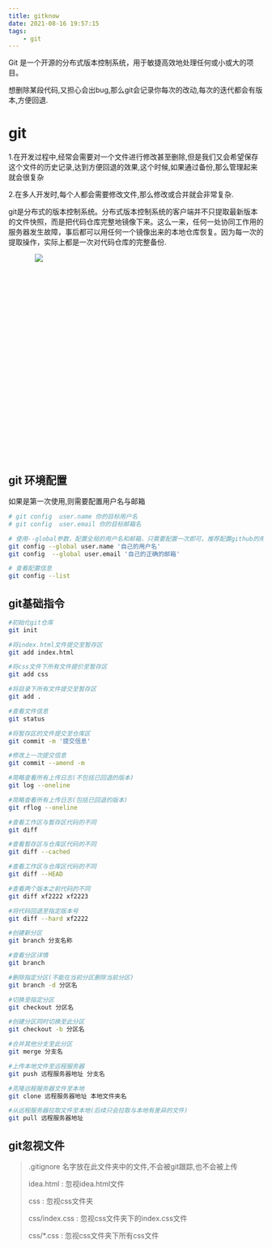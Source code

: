```yaml
---
title: gitknow
date: 2021-08-16 19:57:15
tags: 
    - git
---
```


 Git 是一个开源的分布式版本控制系统，用于敏捷高效地处理任何或小或大的项目。 <br/>

想删除某段代码,又担心会出bug,那么git会记录你每次的改动,每次的迭代都会有版本,方便回退.

<!-- more -->

# git

1.在开发过程中,经常会需要对一个文件进行修改甚至删除,但是我们又会希望保存这个文件的历史记录,达到方便回退的效果,这个时候,如果通过备份,那么管理起来就会很复杂

2.在多人开发时,每个人都会需要修改文件,那么修改或合并就会非常复杂.

git是分布式的版本控制系统。分布式版本控制系统的客户端并不只提取最新版本的文件快照，而是把代码仓库完整地镜像下来。这么一来，任何一处协同工作用的服务器发生故障，事后都可以用任何一个镜像出来的本地仓库恢复。因为每一次的提取操作，实际上都是一次对代码仓库的完整备份.

<div style="height:400px;width:400px;margin:0 auto"><img src="https://z3.ax1x.com/2021/08/17/f59xPO.png"></div>

## git 环境配置

如果是第一次使用,则需要配置用户名与邮箱

```bash
# git config  user.name 你的目标用户名
# git config  user.email 你的目标邮箱名

# 使用--global参数，配置全局的用户名和邮箱，只需要配置一次即可。推荐配置github的用户名和密码
git config --global user.name '自己的用户名'
git config  --global user.email '自己的正确的邮箱'

# 查看配置信息
git config --list
```

## git基础指令

```bash
#初始化git仓库
git init

#将index.html文件提交至暂存区
git add index.html

#将css文件下所有文件提价至暂存区
git add css

#将目录下所有文件提交至暂存区
git add .

#查看文件信息
git status

#将暂存区的文件提交至仓库区
git commit -m '提交信息'

#修改上一次提交信息
git commit --amend -m

#简略查看所有上传日志(不包括已回退的版本)
git log --oneline

#简略查看所有上传日志(包括已回退的版本)
git rflog --oneline

#查看工作区与暂存区代码的不同
git diff

#查看暂存区与仓库区代码的不同
git diff --cached

#查看工作区与仓库区代码的不同
git diff --HEAD

#查看两个版本之前代码的不同
git diff xf2222 xf2223

#将代码回退至指定版本号
git diff --hard xf2222

#创建新分区
git branch 分支名称

#查看分区详情
git branch

#删除指定分区(不能在当前分区删除当前分区)
git branch -d 分区名

#切换至指定分区
git checkout 分区名

#创建分区同时切换至此分区
git checkout -b 分区名

#合并其他分支至此分区
git merge 分支名

#上传本地文件至远程服务器
git push 远程服务器地址 分支名

#克隆远程服务器文件至本地
git clone 远程服务器地址 本地文件夹名

#从远程服务器拉取文件至本地(后续只会拉取与本地有差异的文件)
git pull 远程服务器地址
```

## git忽视文件

> .gitignore 名字放在此文件夹中的文件,不会被git跟踪,也不会被上传
>
> idea.html : 忽视idea.html文件
>
> css : 忽视css文件夹
>
> css/index.css : 忽视css文件夹下的index.css文件
>
> css/*.css : 忽视css文件夹下所有css文件